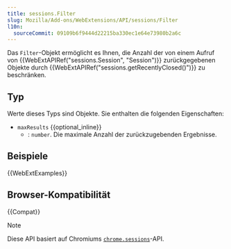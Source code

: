 ```yaml
---
title: sessions.Filter
slug: Mozilla/Add-ons/WebExtensions/API/sessions/Filter
l10n:
  sourceCommit: 09109b6f9444d22215ba330ec1e64e73980b2a6c
---
```


Das `Filter`-Objekt ermöglicht es Ihnen, die Anzahl der von einem Aufruf von {{WebExtAPIRef("sessions.Session", "Session")}} zurückgegebenen Objekte durch {{WebExtAPIRef("sessions.getRecentlyClosed()")}} zu beschränken.

## Typ

Werte dieses Typs sind Objekte. Sie enthalten die folgenden Eigenschaften:

- `maxResults` {{optional_inline}}
  - : `number`. Die maximale Anzahl der zurückzugebenden Ergebnisse.

## Beispiele

{{WebExtExamples}}

## Browser-Kompatibilität

{{Compat}}

> [!NOTE]
> Diese API basiert auf Chromiums [`chrome.sessions`](https://developer.chrome.com/docs/extensions/reference/api/sessions)-API.
